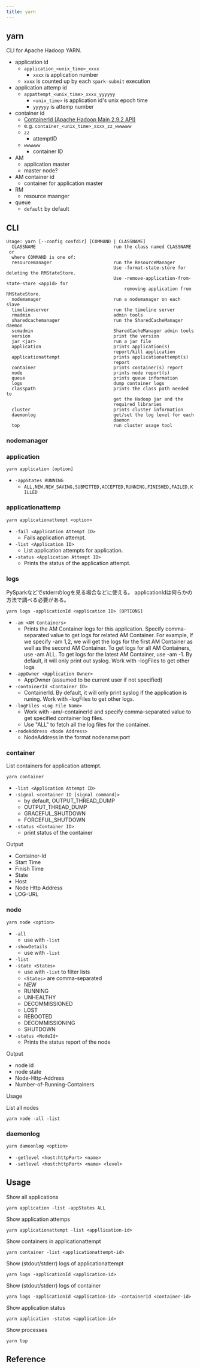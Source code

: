 ```yaml
---
title: yarn
---
```


## yarn
CLI for Apache Hadoop YARN.

* application id
    * `application_<unix_time>_xxxx`
        * `xxxx` is application number
    * `xxxx` is counted up by each `spark-submit` execution
* application attemp id
    * `appattempt_<unix_time>_xxxx_yyyyyy`
        * `<unix_time>` is application id's unix epoch time
        * `yyyyyy` is attemp number
* container id
    * [ContainerId \(Apache Hadoop Main 2\.9\.2 API\)](https://hadoop.apache.org/docs/current/api/org/apache/hadoop/yarn/api/records/ContainerId.html)
    * e.g. `container_<unix_time>_xxxx_zz_wwwwww`
    * `zz`
        * attemptID
    * `wwwwww`
        * container ID
* AM
    * application master
    * master node?
* AM container id
    * container for application master
* RM
    * resource maanger
* queue
    * `default` by default

## CLI

```
Usage: yarn [--config confdir] [COMMAND | CLASSNAME]
  CLASSNAME                             run the class named CLASSNAME
 or
  where COMMAND is one of:
  resourcemanager                       run the ResourceManager
                                        Use -format-state-store for deleting the RMStateStore.
                                        Use -remove-application-from-state-store <appId> for
                                            removing application from RMStateStore.
  nodemanager                           run a nodemanager on each slave
  timelineserver                        run the timeline server
  rmadmin                               admin tools
  sharedcachemanager                    run the SharedCacheManager daemon
  scmadmin                              SharedCacheManager admin tools
  version                               print the version
  jar <jar>                             run a jar file
  application                           prints application(s)
                                        report/kill application
  applicationattempt                    prints applicationattempt(s)
                                        report
  container                             prints container(s) report
  node                                  prints node report(s)
  queue                                 prints queue information
  logs                                  dump container logs
  classpath                             prints the class path needed to
                                        get the Hadoop jar and the
                                        required libraries
  cluster                               prints cluster information
  daemonlog                             get/set the log level for each
                                        daemon
  top                                   run cluster usage tool
```

### nodemanager

### application

```
yarn application [option]
```

* `-appStates RUNNING`
    * `ALL,NEW,NEW_SAVING,SUBMITTED,ACCEPTED,RUNNING,FINISHED,FAILED,KILLED`

### applicationattemp

```
yarn applicationattempt <option>
```

* `-fail <Application Attempt ID>`
    * Fails application attempt.
* `-list <Application ID>`
    * List application attempts for application.
* `-status <Application Attempt ID>`
    * Prints the status of the application attempt.

### logs
PySparkなどでstderrのlogを見る場合などに使える。
applicationIdは何らかの方法で調べる必要がある。

```
yarn logs -applicationId <application ID> [OPTIONS]
```

* `-am <AM Containers>`
    * Prints the AM Container logs for this application. Specify comma-separated
                                 value to get logs for related AM
                                 Container. For example, If we specify -am
                                 1,2, we will get the logs for the first
                                 AM Container as well as the second AM
                                 Container. To get logs for all AM
                                 Containers, use -am ALL. To get logs for
                                 the latest AM Container, use -am -1. By
                                 default, it will only print out syslog.
                                 Work with -logFiles to get other logs
* `-appOwner <Application Owner>`
    * AppOwner (assumed to be current user if not specified)
* `-containerId <Container ID>`
    * ContainerId. By default, it will only print syslog if the application is runing. Work with -logFiles to get other logs.
* `-logFiles <Log File Name>`
    * Work with -am/-containerId and specify comma-separated value to get specified container log files.
    * Use "ALL" to fetch all the log files for the container.
* `-nodeAddress <Node Address>`
    * NodeAddress in the format nodename:port

### container
List containers for application attempt.

```
yarn container
```

* `-list <Application Attempt ID>`
* `-signal <container ID [signal command]>`
    * by default,  OUTPUT_THREAD_DUMP
    * OUTPUT_THREAD_DUMP
    * GRACEFUL_SHUTDOWN
    * FORCEFUL_SHUTDOWN
* `-status <Container ID>`
    * print status of the container

Output

* Container-Id
* Start Time
* Finish Time
* State
* Host
* Node Http Address
* LOG-URL

### node

```
yarn node <option>
```

* `-all`
    * use with `-list`
* `-showDetails`
    * use with `-list`
* `-list`
* `-state <States>`
    * use with `-list` to filter lists
    * `<States>` are comma-separated
    * NEW
    * RUNNING
    * UNHEALTHY
    * DECOMMISSIONED
    * LOST
    * REBOOTED
    * DECOMMISSIONING
    * SHUTDOWN
* `-status <NodeId>`
    * Prints the status report of the node

Output

* node id
* node state
* Node-Http-Address
* Number-of-Running-Containers

Usage

List all nodes

```
yarn node -all -list
```

### daemonlog

```
yarn dameonlog <option>
```

* `-getlevel <host:httpPort> <name>`
* `-setlevel <host:httpPort> <name> <level>`

## Usage
Show all applications

```
yarn application -list -appStates ALL
```

Show application attemps

```
yarn applicationattempt -list <appllication-id>
```

Show containers in applicationattempt

```
yarn container -list <applicationattempt-id>
```

Show (stdout/stderr) logs of applicationattempt

```
yarn logs -applicationId <application-id>
```

Show (stdout/stderr) logs of container

```
yarn logs -applicationId <application-id> -containerId <container-id>
```

Show application status

```
yarn application -status <application-id>
```


Show processes

```
yarn top
```

## Reference
